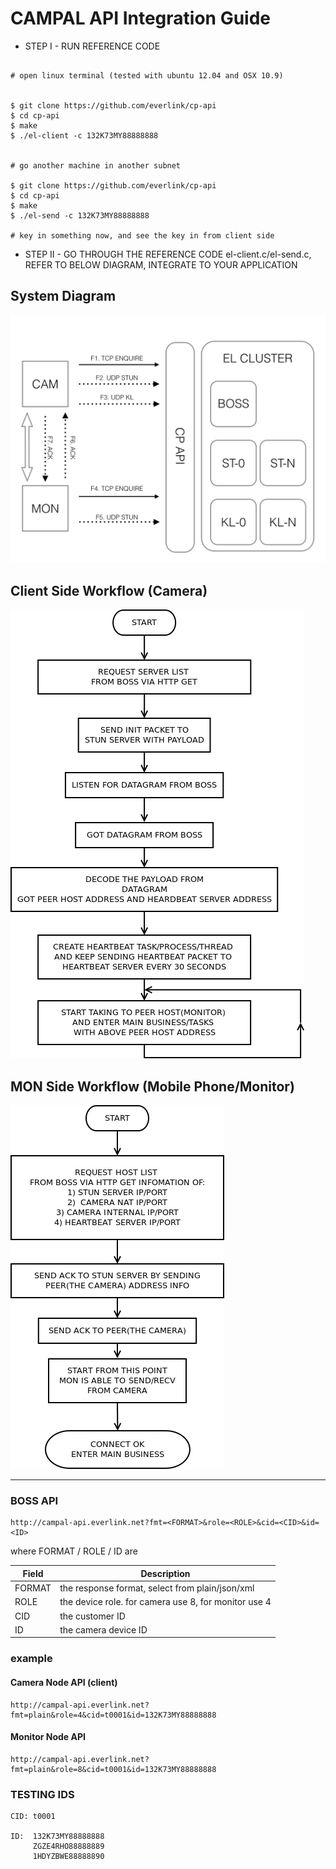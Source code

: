 
# CAMPAL API Integration Guide

* STEP I - RUN REFERENCE CODE

```

# open linux terminal (tested with ubuntu 12.04 and OSX 10.9)


$ git clone https://github.com/everlink/cp-api
$ cd cp-api
$ make 
$ ./el-client -c 132K73MY88888888


# go another machine in another subnet

$ git clone https://github.com/everlink/cp-api
$ cd cp-api
$ make 
$ ./el-send -c 132K73MY88888888

# key in something now, and see the key in from client side

```


* STEP II - GO THROUGH THE REFERENCE CODE el-client.c/el-send.c, REFER TO BELOW DIAGRAM, INTEGRATE TO YOUR APPLICATION  


## System Diagram

![DIAGRAM](https://raw.githubusercontent.com/everlink/cp-api/master/cp_diagram.png)

## Client Side Workflow (Camera)

![CLIENT FLOW](https://raw.githubusercontent.com/everlink/cp-api/master/client_flow.png)

## MON Side Workflow (Mobile Phone/Monitor)

![MON FLOW](https://raw.githubusercontent.com/everlink/cp-api/master/mon_flow.png)

---

### BOSS API

```
http://campal-api.everlink.net?fmt=<FORMAT>&role=<ROLE>&cid=<CID>&id=<ID>
```

where FORMAT / ROLE / ID are

 Field  | Description
--------|-------------
 FORMAT | the response format, select from plain/json/xml
 ROLE   | the device role. for camera use 8, for monitor use 4
 CID    | the customer ID
 ID     | the camera device ID

### example

#### Camera Node API  (client)

```
http://campal-api.everlink.net?fmt=plain&role=4&cid=t0001&id=132K73MY88888888
```


#### Monitor Node API

```
http://campal-api.everlink.net?fmt=plain&role=8&cid=t0001&id=132K73MY88888888
```

### TESTING IDS

```
CID: t0001

ID:  132K73MY88888888
     ZGZE4RHO88888889
     1HDYZBWE88888890
```
